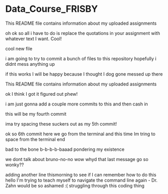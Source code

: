 # Data_Course_FRISBY 
This README file contains information about my uploaded assignments

oh ok so all i have to do is replace the quotations in your assignment with whatever text I want. Cool!

cool new file

i am going to try to commit a bunch of files to this repository hopefully i didnt mess anything up

if this works I will be happy because I thought I dog gone messed up there

This README file contains information about my uploaded assignments

ok I think I got it figured out phew!

i am just gonna add a couple more commits to this and then cash in

this will be my fourth commit

ima try spacing these suckers out as my 5th commit!


ok so 6th commit here we go from the terminal and this time Im tring to space from the terminal end

bad to the bone
b-b-b-b-baaad
pondering my existence

we dont talk about bruno-no-no
wow whyd that last message go so wonky??

adding another line thismorning to see if I can remember how to do this
hello I'm trying to teach myself to navigate the command line again - Dr. Zahn would be so ashamed :(
struggling through this coding thing

